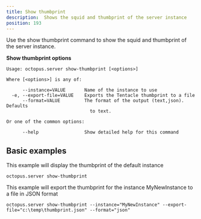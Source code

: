 ```yaml
---
title: Show thumbprint
description:  Shows the squid and thumbprint of the server instance
position: 193
---
```


Use the show thumbprint command to show the squid and thumbprint of the server instance.

**Show thumbprint options**

```text
Usage: octopus.server show-thumbprint [<options>]

Where [<options>] is any of:

      --instance=VALUE       Name of the instance to use
  -e, --export-file=VALUE    Exports the Tentacle thumbprint to a file
      --format=VALUE         The format of the output (text,json). Defaults
                               to text.

Or one of the common options:

      --help                 Show detailed help for this command
```

## Basic examples
This example will display the thumbprint of the default instance
```text
octopus.server show-thumbprint
```

This example will export the thumbprint for the instance MyNewInstance to a file in JSON format
```text
octopus.server show-thumbprint --instance="MyNewInstance" --export-file="c:\temp\thumbprint.json" --format="json"
```